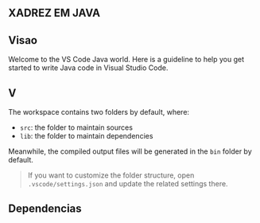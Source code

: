 ## XADREZ EM JAVA

## Visao

Welcome to the VS Code Java world. Here is a guideline to help you get started to write Java code in Visual Studio Code.

## V

The workspace contains two folders by default, where:

- `src`: the folder to maintain sources
- `lib`: the folder to maintain dependencies

Meanwhile, the compiled output files will be generated in the `bin` folder by default.

> If you want to customize the folder structure, open `.vscode/settings.json` and update the related settings there.

## Dependencias


